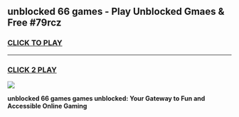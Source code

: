 
## unblocked 66 games - Play Unblocked Gmaes & Free #79rcz
<h3>
<a href="https://premium.freeplayer.one?title=unblocked_66_games&ref=01M">CLICK TO PLAY</a></h3>
<hr>

<h3>
<a href="https://premium.freeplayer.one?title=unblocked_66_games&ref=01M">CLICK 2 PLAY</a>
  
</h3>

<a href="https://premium.freeplayer.one?title=unblocked_66_games&ref=01M"><img src="https://clearcache.store/games.png"></a>


**unblocked 66 games games unblocked: Your Gateway to Fun and Accessible Online Gaming**
